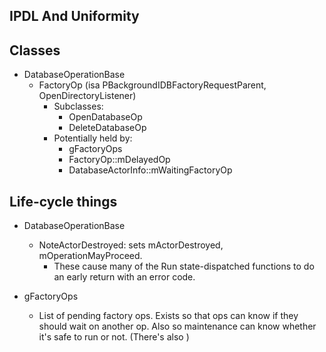 ## IPDL And Uniformity



## Classes

* DatabaseOperationBase
  * FactoryOp (isa PBackgroundIDBFactoryRequestParent, OpenDirectoryListener)
    * Subclasses:
      * OpenDatabaseOp
      * DeleteDatabaseOp
    * Potentially held by:
      * gFactoryOps
      * FactoryOp::mDelayedOp
      * DatabaseActorInfo::mWaitingFactoryOp

## Life-cycle things

* DatabaseOperationBase
  * NoteActorDestroyed: sets mActorDestroyed, mOperationMayProceed.
    * These cause many of the Run state-dispatched functions to do an early
      return with an error code.

* gFactoryOps
  * List of pending factory ops.  Exists so that ops can know if they should
    wait on another op.  Also so maintenance can know whether it's safe to run
    or not.  (There's also )
